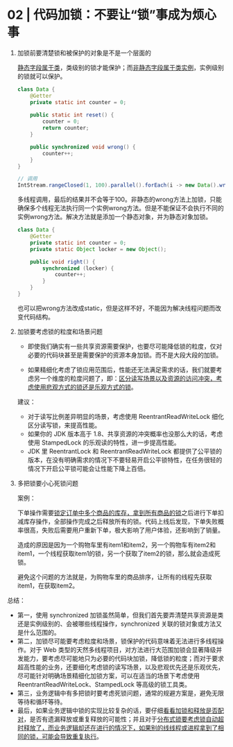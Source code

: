 # 02 | 代码加锁：不要让“锁”事成为烦心事

1. 加锁前要清楚锁和被保护的对象是不是一个层面的

   <u>静态字段属于类</u>，类级别的锁才能保护；而<u>非静态字段属于类实例</u>，实例级别的锁就可以保护。

   ```java
   class Data {
       @Getter
       private static int counter = 0;
       
       public static int reset() {
           counter = 0;
           return counter;
       }
   
       public synchronized void wrong() {
           counter++;
       }
   }
   
   // 调用
   IntStream.rangeClosed(1, 100).parallel().forEach(i -> new Data().wrong());
   ```

   多线程调用，最后的结果并不会等于100。非静态的wrong方法上加锁，只能确保多个线程无法执行同一个实例wrong方法。但是不能保证不会执行不同的实例wrong方法。解决方法就是添加一个静态对象，并为静态对象加锁。

   ```java
   class Data {
       @Getter
       private static int counter = 0;
       private static Object locker = new Object();
   
       public void right() {
           synchronized (locker) {
               counter++;
           }
       }
   }
   ```

   也可以把wrong方法改成static，但是这样不好，不能因为解决线程问题而改变代码结构。

2. 加锁要考虑锁的粒度和场景问题

   - 即使我们确实有一些共享资源需要保护，也要尽可能降低锁的粒度，仅对必要的代码块甚至是需要保护的资源本身加锁。而不是大段大段的加锁。

   - 如果精细化考虑了锁应用范围后，性能还无法满足需求的话，我们就要考虑另一个维度的粒度问题了，即：<u>区分读写场景以及资源的访问冲突，考虑使用悲观方式的锁还是乐观方式的锁</u>。 

   建议：

   - 对于读写比例差异明显的场景，考虑使用 ReentrantReadWriteLock 细化区分读写锁，来提高性能。
   - 如果你的 JDK 版本高于 1.8、共享资源的冲突概率也没那么大的话，考虑使用 StampedLock 的乐观读的特性，进一步提高性能。
   - JDK 里 ReentrantLock 和 ReentrantReadWriteLock 都提供了公平锁的版本，在没有明确需求的情况下不要轻易开启公平锁特性，在任务很轻的情况下开启公平锁可能会让性能下降上百倍。

3. 多把锁要小心死锁问题

   案例：

   ​	下单操作需要<u>锁定订单中多个商品的库存，拿到所有商品的锁</u>之后进行下单扣减库存操作，全部操作完成之后释放所有的锁。代码上线后发现，下单失败概率很高，失败后需要用户重新下单，极大影响了用户体验，还影响到了销量。

   造成的原因是因为一个购物车里有item1和item2，另一个购物车有item2和item1，一个线程获取item1的锁，另一个获取了item2的锁，那么就会造成死锁。

   避免这个问题的方法就是，为购物车里的商品排序，让所有的线程先获取item1，在获取item2。

   

总结：

- 第一，使用 synchronized 加锁虽然简单，但我们首先要弄清楚共享资源是类还是实例级别的、会被哪些线程操作，synchronized 关联的锁对象或方法又是什么范围的。
- 第二，加锁尽可能要考虑粒度和场景，锁保护的代码意味着无法进行多线程操作。对于 Web 类型的天然多线程项目，对方法进行大范围加锁会显著降级并发能力，要考虑尽可能地只为必要的代码块加锁，降低锁的粒度；而对于要求超高性能的业务，还要细化考虑锁的读写场景，以及悲观优先还是乐观优先，尽可能针对明确场景精细化加锁方案，可以在适当的场景下考虑使用 ReentrantReadWriteLock、StampedLock 等高级的锁工具类。
- 第三，业务逻辑中有多把锁时要考虑死锁问题，通常的规避方案是，避免无限等待和循环等待。
- 最后，如果业务逻辑中锁的实现比较复杂的话，要仔细<u>看看加锁和释放是否配对</u>，是否有遗漏释放或重复释放的可能性；并且对于<u>分布式锁要考虑锁自动超时释放了，而业务逻辑却还在进行的情况下，如果别的线线程或进程拿到了相同的锁，可能会导致重复执行</u>。